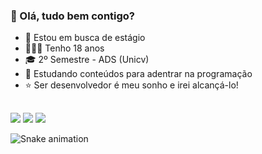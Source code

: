 ### 👋 Olá, tudo bem contigo?

- 🔎 Estou em busca de estágio
- 🙋🏽‍♂️ Tenho 18 anos
- 🎓 2º Semestre - ADS (Unicv)
- 🌱 Estudando conteúdos para adentrar na programação
- ⭐ Ser desenvolvedor é meu sonho e irei alcançá-lo!
<div align="center">
  <a href="https://github.com/Caiofz">
</div>
  
  ##
 
<div> 
  <a href="https://instagram.com/caiofz" target="_blank"><img src="https://img.shields.io/badge/-Instagram-%23E4405F?style=for-the-badge&logo=instagram&logoColor=white" target="_blank"></a>
  <a href = "mailto:caiofranciscodsouza@gmail.com"><img src="https://img.shields.io/badge/-Gmail-%23333?style=for-the-badge&logo=gmail&logoColor=white" target="_blank"></a>
  <a href="https://www.linkedin.com/in/caio-francisco-de-souza-154982247" target="_blank"><img src="https://img.shields.io/badge/-LinkedIn-%230077B5?style=for-the-badge&logo=linkedin&logoColor=white" target="_blank"></a> 
 
  ![Snake animation](https://github.com/caiofz/rafaballerini/blob/output/github-contribution-grid-snake.svg)
 
</div>
  
